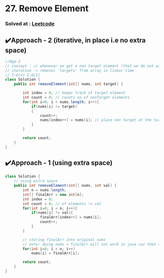 # 27. Remove Element

### Solved at : [Leetcode](https://leetcode.com/problems/remove-element/description/?envType=study-plan-v2&envId=top-interview-150)

## ✔️Approach - 2 (iterative, in place i.e no extra space)
```java
//App-2
// concept : // whenever we get a non target element (that we do not want to remove) then place it at index and index++ 
// iterative -> removes 'targets' from array in linear time
// T:O(n) S:O(1)
class Solution {
    public int removeElement(int[] nums, int target) {

        int index = 0; // keeps track of target element
        int count = 0; // counts no of nonTarget elements
        for(int i=0; i < nums.length; i++){
            if(nums[i] != target)
            {
                count++;
                nums[index++] = nums[i]; // place non target at the target and move the target
            }
        } 

        return count;
    }
}
```

## ✔️Approach - 1 (using extra space)
```java
class Solution {
    // using extra space
    public int removeElement(int[] nums, int val) {
        int n = nums.length;
        int[] finalArr = new int[n];
        int index = 0;
        int count = 0; // of elements != val
        for(int i=0; i < n; i++){
            if(nums[i] != val){
                finalArr[index++] = nums[i];
                count++;
            }
        }

        // storing finalArr into original nums
        // note: doing nums = finalArr will not work in java coz then the nums will store the reference of finalArr but only for this particular scope (function) 
        for(int i=0; i < n; i++)
            nums[i] = finalArr[i];

        return count;
    }
}
```
